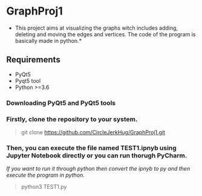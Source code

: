# GraphProj1

* This project aims at visualizing the graphs witch includes adding, deleting and moving the edges and vertices. The code of the program is basically made in python.*

## Requirements 
- PyQt5
- Pyqt5 tool
- Python >=3.6


### Downloading PyQt5 and PyQt5 tools
 >



### Firstly, clone the repository to your system.

> git clone https://github.com/CircleJerkHug/GraphProj1.git

### Then, you can execute the file named TEST1.ipnyb using Jupyter Notebook directly or you can run thorugh PyCharm.

*If you want to run it through python then convert the ipnyb to py and then execute the program in python.*

> python3 TEST1.py


